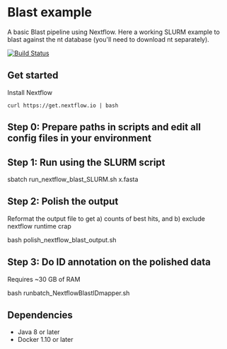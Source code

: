 # Blast example 

A basic Blast pipeline using Nextflow. Here a working SLURM example to blast against the nt database (you'll need to download nt separately).

[![Build Status](https://travis-ci.org/nextflow-io/blast-example.svg?branch=master)](https://travis-ci.org/nextflow-io/blast-example)

## Get started 

Install Nextflow 

    curl https://get.nextflow.io | bash 


## Step 0: Prepare paths in scripts and edit all config files in your environment

## Step 1: Run using the SLURM script

sbatch run_nextflow_blast_SLURM.sh x.fasta
  

## Step 2: Polish the output

Reformat the output file to get a) counts of best hits, and b) exclude nextflow runtime crap

bash polish_nextflow_blast_output.sh
  

## Step 3: Do ID annotation on the polished data

Requires ~30 GB of RAM

bash runbatch_NextflowBlastIDmapper.sh
  


## Dependencies 

* Java 8 or later 
* Docker 1.10 or later 
